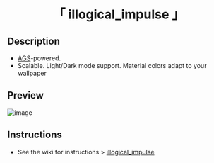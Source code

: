<div align="center">
    <h1>「 illogical_impulse 」</h1>
</div>

## Description
- [AGS](https://github.com/Aylur/ags/)-powered.
- Scalable. Light/Dark mode support. Material colors adapt to your wallpaper

## Preview
![image](https://github.com/end-4/dots-hyprland/assets/97237370/415e5cce-9236-4fae-b445-866b06890602)


## Instructions
- See the wiki for instructions > [illogical_impulse](https://github.com/end-4/dots-hyprland/wiki/illogical_impulse) 

